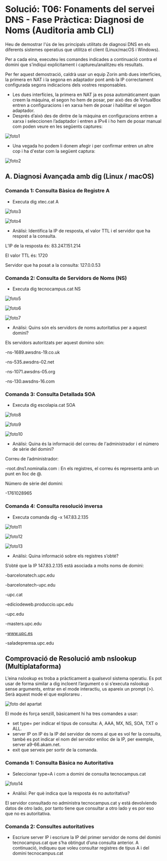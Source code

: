 # Solució: T06: Fonaments del servei DNS - Fase Pràctica: Diagnosi de Noms (Auditoria amb CLI)
Heu de demostrar l'ús de les principals utilitats de diagnosi DNS en els diferents sistemes operatius que utilitza el client (Linux/macOS i Windows).

Per a cada eina, executeu les comandes indicades a continuació contra el domini que s’indiqui explícitament i captureu/analitzeu els resultats.

Per fer aquest demostració, caldrà usar un equip Zorin amb dues interfícies, la primera en NAT i la segona en adaptador pont amb la IP correctament configurada segons indicacions dels vostres responsables.

- Les dues interfícies, la primera en NAT ja es posa automàticament quan creem la màquina, el segon ho hem de posar, per això des de VirtualBox entren a configuracions i en xarxa hem de posar i habilitar el segon adaptador.
- Després d’això des de dintre de la màquina en configuracions entren a xarxa i seleccionen l’adaptador  i entren a IPv4 i ho hem de posar manual com poden veure en les següents captures:

![foto1](img/6.1.png)

- Una vegada ho podem li donem afegir i per confirmar entren un altre cop i ha d'estar com la següent captura:

![foto2](img/6.2.png)

## A. Diagnosi Avançada amb dig (Linux / macOS)
### Comanda 1: Consulta Bàsica de Registre A

- Executa dig xtec.cat A

![foto3](img/6.3.png)

![foto4](img/6.4.png)

- Anàlisi: Identifica la IP de resposta, el valor TTL i el servidor que ha respost a la consulta.

L’IP de la resposta és: 83.247.151.214

El valor TTL és: 1720

Servidor que ha posat a la consulta: 127.0.0.53

### Comanda 2: Consulta de Servidors de Noms (NS)

- Executa dig tecnocampus.cat NS

![foto5](img/6.5.png)

![foto6](img/6.6.png)

![foto7](img/6.7.png)

- Anàlisi: Quins són els servidors de noms autoritatius per a aquest domini?

Els servidors autoritzats per aquest domino són:

-ns-1689.awsdns-19.co.uk

-ns-535.awsdns-02.net

-ns-1071.awsdns-05.org

-ns-130.awsdns-16.com

### Comanda 3: Consulta Detallada SOA

- Executa dig escolapia.cat SOA

![foto8](img/6.8.png)

![foto9](img/6.9.png)

![foto10](img/6.10.png)

- Anàlisi: Quina és la informació del correu de l'administrador i el número de sèrie del domini?

Correu de l’administrador: 

-root.dns1.nominalia.com : En els registres, el correu és representa amb un punt en lloc de @.

Número de sèrie del domini:

-1761028965

### Comanda 4: Consulta resolució inversa

- Executa comanda dig -x 147.83.2.135

![foto11](img/6.11.png)

![foto12](img/6.12.png)

![foto13](img/6.13.png)

- Anàlisi: Quina informació sobre els registres s’obté?

S’obté que la IP 147.83.2.135 está asociada a molts noms de domini:

-barcelonatech.upc.edu

-barcelonatech-upc.edu

-upc.cat

-ediciodeweb.produccio.upc.edu

-upc.edu

-masters.upc.edu

-www.upc.es

-saladepremsa.upc.edu

## Comprovació de Resolució amb nslookup (Multiplataforma)

L’eina nslookup es troba a pràcticament a qualsevol sistema operatiu. Es pot usar de forma similar a dig incloent l’argument o si s’executa nslookup sense arguments, entrar en el mode interactiu, us apareix un prompt (>). Serà aquest mode el que explorareu . 

![foto del apartat](img/portada2tasca.png)

El mode és força senzill, bàsicament hi ha tres comandes a usar:

- set type= per indicar el tipus de consulta: A, AAA, MX, NS, SOA, TXT o ALL.
- server IP on IP és la IP del servidor de noms al que es vol fer la consulta, també es pot indicar el nom del servidor enlloc de la IP, per exemple, server a9-66.akam.net.
- exit que serveix per sortir de la comanda.


### Comanda 1: Consulta Bàsica no Autoritativa

- Seleccionar type=A i com a domini de consulta tecnocampus.cat

![foto14](img/6.14.png)

- Anàlisi: Per què indica que la resposta és no autoritativa?

El servidor consultado no administra tecnocampus.cat y está devolviendo datos de otro lado, por tanto tiene que consultar a otro lado y es por eso que no es autoritativa.

### Comanda 2: Consultes autoritatives

- Escriure server IP i escriure la IP del primer servidor de noms del domini tecnocampus.cat que s’ha obtingut d’una consulta anterior. A continuació, indiqueu que voleu consultar registres de tipus A i del domini tecnocampus.cat

